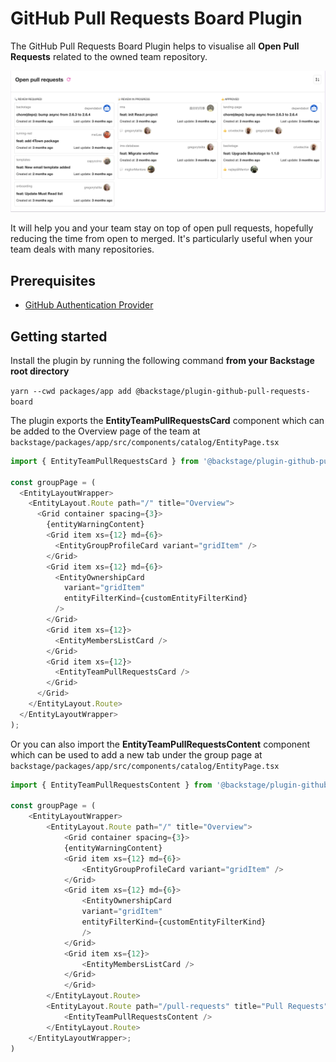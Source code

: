 # GitHub Pull Requests Board Plugin

The GitHub Pull Requests Board Plugin helps to visualise all **Open Pull Requests** related to the owned team repository.

![github-pull-requests-board](./docs/pull-requests-board.png)

It will help you and your team stay on top of open pull requests, hopefully reducing the time from open to merged. It's particularly useful when your team deals with many repositories.

## Prerequisites

- [GitHub Authentication Provider](https://backstage.io/docs/auth/github/provider)

## Getting started

Install the plugin by running the following command **from your Backstage root directory**

`yarn --cwd packages/app add @backstage/plugin-github-pull-requests-board`

The plugin exports the **EntityTeamPullRequestsCard** component which can be added to the Overview page of the team at `backstage/packages/app/src/components/catalog/EntityPage.tsx`

```javascript
import { EntityTeamPullRequestsCard } from '@backstage/plugin-github-pull-requests-board';

const groupPage = (
  <EntityLayoutWrapper>
    <EntityLayout.Route path="/" title="Overview">
      <Grid container spacing={3}>
        {entityWarningContent}
        <Grid item xs={12} md={6}>
          <EntityGroupProfileCard variant="gridItem" />
        </Grid>
        <Grid item xs={12} md={6}>
          <EntityOwnershipCard
            variant="gridItem"
            entityFilterKind={customEntityFilterKind}
          />
        </Grid>
        <Grid item xs={12}>
          <EntityMembersListCard />
        </Grid>
        <Grid item xs={12}>
          <EntityTeamPullRequestsCard />
        </Grid>
      </Grid>
    </EntityLayout.Route>
  </EntityLayoutWrapper>
);
```

Or you can also import the **EntityTeamPullRequestsContent** component which can be used to add a new tab under the group page at `backstage/packages/app/src/components/catalog/EntityPage.tsx`

```javascript
import { EntityTeamPullRequestsContent } from '@backstage/plugin-github-pull-requests-board';

const groupPage = (
    <EntityLayoutWrapper>
        <EntityLayout.Route path="/" title="Overview">
            <Grid container spacing={3}>
            {entityWarningContent}
            <Grid item xs={12} md={6}>
                <EntityGroupProfileCard variant="gridItem" />
            </Grid>
            <Grid item xs={12} md={6}>
                <EntityOwnershipCard
                variant="gridItem"
                entityFilterKind={customEntityFilterKind}
                />
            </Grid>
            <Grid item xs={12}>
                <EntityMembersListCard />
            </Grid>
            </Grid>
        </EntityLayout.Route>
        <EntityLayout.Route path="/pull-requests" title="Pull Requests">
            <EntityTeamPullRequestsContent />
        </EntityLayout.Route>
    </EntityLayoutWrapper>;
)
```
